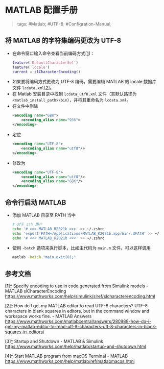 # MATLAB 配置手册

> tags: #Matlab; #UTF-8; #Configration-Manual;

## 将 MATLAB 的字符集编码更改为 UTF-8

* 在命令窗口输入命令查看当前编码方式<a name="rref1"></a>\[[1](#ref1)\]：
    ```matlab
    feature('DefaultCharacterSet')
    feature('locale')
    current = slCharacterEncoding()
    ```
* 如果要将编码方式更改为 UTF-8 编码，需要编辑 MATLAB 的 locale 数据库文件 `lcdata.xml`<a name="rref2"></a>\[[2](#ref2)\]。
* 在 Matlab 安装目录中找到 `lcdata_utf8.xml` 文件（其默认路径为 `<matlab_install_path>\bin`），并将其重命名为 `lcdata.xml`。
* 在文件中删除
    ```xml
    <encoding name="GBK">
        <encoding_alias name="936">
    </encoding>
    ```
* 定位
    ```xml
    <encoding name="UTF-8">
        <encoding_alias name="utf8"/>
    </encoding>
    ```
* 修改为
    ```xml
    <encoding name="UTF-8">
        <encoding_alias name="utf8"/>
        <encoding_alias name="GBK"/>
    </encoding>
    ```

## 命令行启动 MATLAB

* 添加 MATLAB 目录至 PATH 当中
    ```bash
    # 对于 zsh 用户
    echo '# >>> MATLAB_R2021b >>>' >> ~/.zshrc
    echo 'export PATH=/Applications/MATLAB_R2021b.app/bin/:$PATH' >> ~/.zshrc
    echo '# <<< MATLAB_R2021b <<<' >> ~/.zshrc
    ```
* 使用 `-batch` 选项来执行脚本，比如主代码为 `main.m` 文件，可以这样调用
    ```bash
    matlab -batch "main;exit(0);"
    ```

## 参考文档

<a name="ref1">\[1\]</a>[^](#rref1) Specify encoding to use in code generated from Simulink models - MATLAB slCharacterEncoding <https://www.mathworks.com/help/simulink/slref/slcharacterencoding.html>

<a name="ref2">\[2\]</a>[^](#rref2) How do I get my MATLAB editor to read UTF-8 characters? UTF-8 characters in blank squares in editors, but in the command window and workspace works fine. - MATLAB Answers <https://www.mathworks.com/matlabcentral/answers/280988-how-do-i-get-my-matlab-editor-to-read-utf-8-characters-utf-8-characters-in-blank-squares-in-editors/>

<a name="ref3">\[3\]</a>[^](#rref3) Startup and Shutdown - MATLAB & Simulink <https://www.mathworks.com/help/matlab/startup-and-shutdown.html>

<a name="ref4">\[4\]</a>[^](#rref4) Start MATLAB program from macOS Terminal - MATLAB <https://www.mathworks.com/help/matlab/ref/matlabmacos.html>
